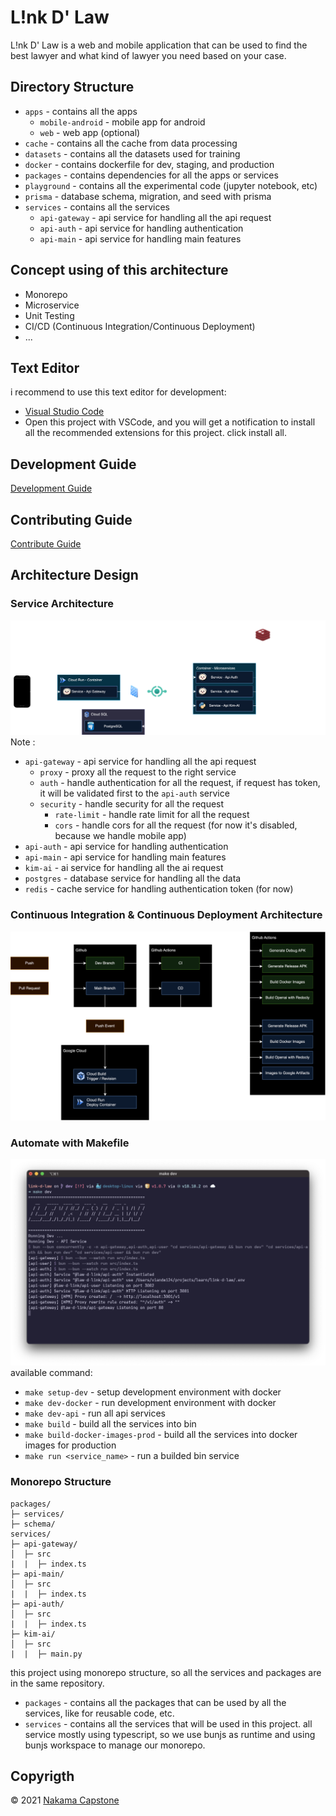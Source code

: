 # L!nk D' Law
L!nk D' Law is a web and mobile application that can be used to find the best lawyer and what kind of lawyer you need based on your case.

## Directory Structure
- `apps` - contains all the apps
    - `mobile-android` - mobile app for android
    - `web` - web app (optional)
- `cache` - contains all the cache from data processing
- `datasets` - contains all the datasets used for training
- `docker` - contains dockerfile for dev, staging, and production
- `packages` - contains dependencies for all the apps or services
- `playground` - contains all the experimental code (jupyter notebook, etc)
- `prisma` - database schema, migration, and seed with prisma
- `services` - contains all the services
    - `api-gateway` - api service for handling all the api request
    - `api-auth` - api service for handling authentication
    - `api-main` - api service for handling main features

## Concept using of this architecture
- Monorepo
- Microservice
- Unit Testing
- CI/CD (Continuous Integration/Continuous Deployment)
- ...

## Text Editor
i recommend to use this text editor for development:
- [Visual Studio Code](https://code.visualstudio.com/)
- Open this project with VSCode, and you will get a notification to install all the recommended extensions for this project. click install all.

## Development Guide
[Development Guide](DEVELOPMENT.md)

## Contributing Guide
[Contribute Guide](CONTRIBUTING.md)

## Architecture Design

### Service Architecture
![CICD](./assets/arch.png)
Note :
- `api-gateway` - api service for handling all the api request
    - `proxy` - proxy all the request to the right service
    - `auth` - handle authentication for all the request, if request has token, it will be validated first to the `api-auth` service
    - `security` - handle security for all the request
        - `rate-limit` - handle rate limit for all the request
        - `cors` - handle cors for all the request (for now it's disabled, because we handle mobile app)
- `api-auth` - api service for handling authentication
- `api-main` - api service for handling main features
- `kim-ai` - ai service for handling all the ai request
- `postgres` - database service for handling all the data
- `redis` - cache service for handling authentication token (for now)

### Continuous Integration & Continuous Deployment Architecture
![CICD](./assets/cicd.png)

### Automate with Makefile
![Makefile](./assets/makefile.png)
available command:
- `make setup-dev` - setup development environment with docker
- `make dev-docker` - run development environment with docker
- `make dev-api` - run all api services
- `make build` - build all the services into bin
- `make build-docker-images-prod` - build all the services into docker images for production
- `make run <service_name>` - run a builded bin service

### Monorepo Structure
```
packages/
├─ services/
├─ schema/
services/
├─ api-gateway/
│  ├─ src
|  |  ├─ index.ts
├─ api-main/
│  ├─ src
|  |  ├─ index.ts
├─ api-auth/
│  ├─ src
|  |  ├─ index.ts
├─ kim-ai/
│  ├─ src
|  |  ├─ main.py
```
this project using monorepo structure, so all the services and packages are in the same repository.
- `packages` - contains all the packages that can be used by all the services, like for reusable code, etc.
- `services` - contains all the services that will be used in this project.
all service mostly using typescript, so we use bunjs as runtime and using bunjs workspace to manage our monorepo.

## Copyrigth
&copy; 2021 [Nakama Capstone](https://github.com/Nakama-Capstone)
